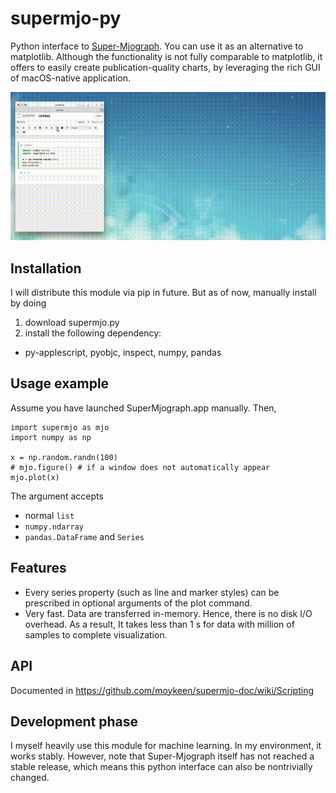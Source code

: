 # supermjo-py

Python interface to [Super-Mjograph](http://www.mjograph.net/).
You can use it as an alternative to matplotlib.
Although the functionality is not fully comparable to matplotlib, it offers to easily create publication-quality charts, by leveraging the rich GUI of macOS-native application.

![screen shot](ex1.gif)

## Installation
I will distribute this module via pip in future.
But as of now, manually install by doing
1. download supermjo.py
2. install the following dependency:
  * py-applescript, pyobjc, inspect, numpy, pandas



## Usage example

Assume you have launched SuperMjograph.app manually. Then,
```python:sample
import supermjo as mjo
import numpy as np

x = np.random.randn(100)
# mjo.figure() # if a window does not automatically appear
mjo.plot(x)
```


The argument accepts
* normal `list`
* `numpy.ndarray`
* `pandas.DataFrame` and `Series`

## Features

* Every series property (such as line and marker styles)
can be prescribed in optional arguments of the plot command.
* Very fast. Data are transferred in-memory. Hence, there is no disk I/O overhead. As a result, It takes less than 1 s for data with million of samples to complete visualization.


## API

Documented in https://github.com/moykeen/supermjo-doc/wiki/Scripting

## Development phase

I myself heavily use this module for machine learning.
In my environment, it works stably.
However, note that Super-Mjograph itself has not reached a stable release, which means this python interface can also be nontrivially changed.
